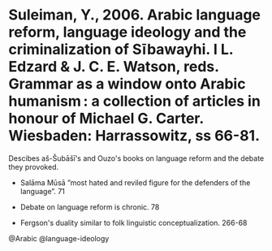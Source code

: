 # Suleiman, Y., 2006. Arabic language reform, language ideology and the criminalization of Sībawayhi. I L. Edzard & J. C. E. Watson, reds. Grammar as a window onto Arabic humanism : a collection of articles in honour of Michael G. Carter. Wiesbaden: Harrassowitz, ss 66-81.

Descibes aš-Šubāšī's and Ouzo's books on language reform and the debate they provoked.

- Salāma Mūsā ”most hated and reviled figure for the defenders of the language”. 71

- Debate on language reform is chronic. 78

- Fergson's duality similar to folk linguistic conceptualization. 266-68

@Arabic
@language-ideology

